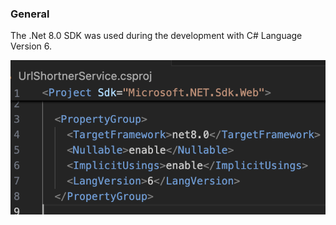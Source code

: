### General 
The .Net 8.0 SDK was used during the development with C# Language Version 6.

![|400](yImages/Pasted%20image%2020240905093257.png)


